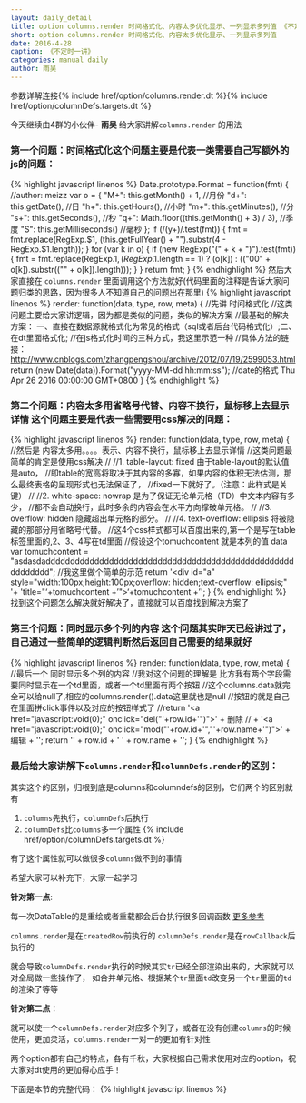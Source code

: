```yaml
---
layout: daily_detail
title: option columns.render 时间格式化、内容太多优化显示、一列显示多列值 《不定时一讲》 DataTable中文网
short: option columns.render 时间格式化、内容太多优化显示、一列显示多列值
date: 2016-4-28
caption: 《不定时一讲》
categories: manual daily
author: 雨吴
---
```

参数详解连接{% include href/option/columns.render.dt %}{% include href/option/columnDefs.targets.dt %}

今天继续由4群的小伙伴- **雨吴**  给大家讲解`columns.render` 的用法

### 第一个问题：时间格式化这个问题主要是代表一类需要自己写额外的js的问题：
{% highlight javascript linenos %}
Date.prototype.Format = function(fmt) { //author: meizz
    var o = {
        "M+": this.getMonth() + 1,
        //月份
        "d+": this.getDate(),
        //日
        "h+": this.getHours(),
        //小时
        "m+": this.getMinutes(),
        //分
        "s+": this.getSeconds(),
        //秒
        "q+": Math.floor((this.getMonth() + 3) / 3),
        //季度
        "S": this.getMilliseconds() //毫秒
    };
    if (/(y+)/.test(fmt)) {
        fmt = fmt.replace(RegExp.$1, (this.getFullYear() + "").substr(4 - RegExp.$1.length));
    }
    for (var k in o) {
        if (new RegExp("(" + k + ")").test(fmt)) {
            fmt = fmt.replace(RegExp.$1, (RegExp.$1.length == 1) ? (o[k]) : (("00" + o[k]).substr(("" + o[k]).length)));
        }
    }
    return fmt;
}
{% endhighlight %}
然后大家直接在 `columns.render` 里面调用这个方法就好(代码里面的注释是告诉大家问题归类的思路，因为很多人不知道自己的问题出在那里)
{% highlight javascript linenos %}
render: function(data, type, row, meta) {
    //先讲 时间格式化
    //这类问题主要给大家讲逻辑，因为都是类似的问题，类似的解决方案
    //最基础的解决方案： 一、直接在数据源就格式化为常见的格式（sql或者后台代码格式化）;二、在dt里面格式化;
    //在js格式化时间的三种方式，我这里示范一种
    //具体方法的链接：http://www.cnblogs.com/zhangpengshou/archive/2012/07/19/2599053.html
    return (new Date(data)).Format("yyyy-MM-dd hh:mm:ss"); //date的格式 Thu Apr 26 2016 00:00:00 GMT+0800
}
{% endhighlight %}

### 第二个问题：内容太多用省略号代替、内容不换行，鼠标移上去显示详情 这个问题主要是代表一些需要用css解决的问题：
{% highlight javascript linenos %}
render: function(data, type, row, meta) {
    //然后是 内容太多用。。。。表示、内容不换行，鼠标移上去显示详情
    //这类问题最简单的肯定是使用css解决
    //    //1. table-layout: fixed 由于table-layout的默认值是auto，
    //即table的宽高将取决于其内容的多寡，如果内容的体积无法估测，那么最终表格的呈现形式也无法保证了，
    //fixed一下就好了。（注意：此样式是关键）
    //    //2. white-space: nowrap 是为了保证无论单元格（TD）中文本内容有多少，
    //都不会自动换行，此时多余的内容会在水平方向撑破单元格。
    //    //3. overflow: hidden 隐藏超出单元格的部分。
    //    //4. text-overflow: ellipsis 将被隐藏的那部分用省略号代替。
    //这4个css样式都可以百度出来的,第一个是写在table标签里面的,2、3、4写在td里面
    //假设这个tomuchcontent 就是本列的值 data
    var tomuchcontent = "asdasdaddddddddddddddddddddddddddddddddddddddddddddddddddddddddddd";
    //我这里做个简单的示范
    return '<div id="a" style="width:100px;height:100px;overflow: hidden;text-overflow: ellipsis;" '+
        'title="‘+tomuchcontent +’">‘+tomuchcontent +’</div>';
}
{% endhighlight %}
找到这个问题怎么解决就好解决了，直接就可以百度找到解决方案了

### 第三个问题：同时显示多个列的内容  这个问题其实昨天已经讲过了，自己通过一些简单的逻辑判断然后返回自己需要的结果就好
{% highlight javascript linenos %}
render: function(data, type, row, meta) {
    //最后一个 同时显示多个列的内容
    //我对这个问题的理解是 比方我有两个字段需要同时显示在一个td里面，或者一个td里面有两个按钮
    //这个columns.data就完全可以给null了,相应的columns.render().data这里就也是null
    //按钮的就是自己在里面拼click事件以及对应的按钮样式了
    //return '<a href="javascript:void(0);" onclick="del("'+row.id+'")">' + 删除
    //            + '</a><a href="javascript:void(0);" onclick="mod("'+row.id+'","'+row.name+'")">' + 编辑 + '</a>';
    return '<label>' + row.id + '</label>  <label>' + row.name + '</label>';
}
{% endhighlight %}

### 最后给大家讲解下`columns.render`和`columnDefs.render`的区别：

其实这个的区别，归根到底是columns和columndefs的区别，它们两个的区别就有

  1. `columns`先执行，`columnDefs`后执行
  2. `columnDefs`比`columns`多一个属性 {% include href/option/columnDefs.targets.dt %}

有了这个属性就可以做很多`columns`做不到的事情

希望大家可以补充下，大家一起学习

**针对第一点**:

每一次DataTable的是重绘或者重载都会后台执行很多回调函数  [更多参考](http://datatables.club/reference/option/)

`columns.render`是在`createdRow`前执行的
`columnDefs.render`是在`rowCallback`后执行的

就会导致`columnDefs.render`执行的时候其实`tr`已经全部渲染出来的，大家就可以对全局做一些操作了，
如合并单元格、根据某个`tr`里面`td`改变另一个`tr`里面的`td`的渲染了等等

**针对第二点**：

就可以使一个`columnDefs.render`对应多个列了，或者在没有创建`columns`的时候使用，更加灵活，`columns.render`一对一的更加有针对性

两个option都有自己的特点，各有千秋，大家根据自己需求使用对应的option，祝大家对dt使用的更加得心应手！

下面是本节的完整代码：
{% highlight javascript linenos %}
<!DOCTYPE html>
<html xmlns="http://www.w3.org/1999/xhtml">
 <head>
  <meta http-equiv="Content-Type" content="text/html; charset=utf-8" />
  <title></title>
  <link href="DataTables/css/jquery.dataTables.min.css" rel="stylesheet" />
 </head>
 <body>
  <script src="DataTables/js/jquery.js"></script>
  <script src="DataTables/js/jquery.dataTables.min.js"></script>
  <table id="example">
  </table>
  <script>
        Date.prototype.Format = function (fmt) { //author: meizz
            var o = {
                "M+": this.getMonth() + 1, //月份
                "d+": this.getDate(), //日
                "h+": this.getHours(), //小时
                "m+": this.getMinutes(), //分
                "s+": this.getSeconds(), //秒
                "q+": Math.floor((this.getMonth() + 3) / 3), //季度
                "S": this.getMilliseconds() //毫秒
            };
           if (/(y+)/.test(fmt)) {
               fmt = fmt.replace(RegExp.$1, (this.getFullYear() + "").substr(4 - RegExp.$1.length));
           }
           for (var k in o) {
               if (new RegExp("(" + k + ")").test(fmt)) {
                   fmt = fmt.replace(RegExp.$1, (RegExp.$1.length == 1) ? (o[k]) : (("00" + o[k]).substr(("" + o[k]).length)));
               }
           }
           return fmt;
        }

        var id = "";
        var oTable = $("#example").DataTable({
            "serverSide": true,
            //分页，取数据等等的都放到服务端去
            "deferRender": true,
            //当处理大数据时，延迟渲染数据，有效提高Datatables处理能力
            "destory": true,
            "ajax": {
                "dataType": 'json',
                "type": "POST",
                "url": "/GridSheet/dataGridData",
                "data": function(d) {
                    d.id = id;
                },
                "async": false
            },
            "columns": [{
                "data": "id",
                "width": "100px",
                "title": "id"
            },
            {
                "data": "name",
                "width": "150px",
                "title": "姓名"
            },
            {
                "data": "birthday",
                "width": "200px",
                "title": "生日",
                render: function(data, type, row, meta) {
                    //先讲 时间格式化
                    //这类问题主要给大家讲逻辑，因为都是类似的问题，类似的解决方案
                    //最基础的解决方案： 一、直接在数据源就格式化为常见的格式（sql或者后台代码格式化）;二、在dt里面格式化;
                    //在js格式化时间的三种方式，我这里示范一种
                    //具体方法的链接：http://www.cnblogs.com/zhangpengshou/archive/2012/07/19/2599053.html
                    return (new Date(data)).Format("yyyy-MM-dd hh:mm:ss"); //date的格式 Thu Apr 26 2016 00:00:00 GMT+0800
                }
            },
            {
                "data": "a",
                "width": "350px",
                "title": "a",
                render: function(data, type, row, meta) {
                    //然后是 内容太多用。。。。表示、内容不换行，鼠标移上去显示详情
                    //这类问题最简单的肯定是使用css解决
                    //    //1. table-layout: fixed 由于table-layout的默认值是auto，
                    //即table的宽高将取决于其内容的多寡，如果内容的体积无法估测，那么最终表格的呈现形式也无法保证了，
                    //fixed一下就好了。（注意：此样式是关键）
                    //    //2. white-space: nowrap 是为了保证无论单元格（TD）中文本内容有多少，
                    //都不会自动换行，此时多余的内容会在水平方向撑破单元格。
                    //    //3. overflow: hidden 隐藏超出单元格的部分。
                    //    //4. text-overflow: ellipsis 将被隐藏的那部分用省略号代替。
                    //这4个css样式都可以百度出来的,第一个是写在table标签里面的,2、3、4写在td里面
                    //假设这个tomuchcontent 就是本列的值 data
                    var tomuchcontent = "asdasdaddddddddddddddddddddddddddddddddddddddddddddddddddddddddddd";
                    //我这里做个简单的示范
                     return '<div id="a" style="width:100px;height:100px;overflow: hidden;text-overflow: ellipsis;" '+
                            'title="‘+tomuchcontent +’">‘+tomuchcontent +’</div>';
               }
            },
            {
                "data": null,
                "width": "350px",
                "title": "b",
                render: function(data, type, row, meta) {
                    //最后一个 同时显示多个列的内容
                    //我对这个问题的理解是 比方我有两个字段需要同时显示在一个td里面，或者一个td里面有两个按钮
                    //这个columns.data就完全可以给null了,相应的columns.render().data这里就也是null
                    //按钮的就是自己在里面拼click事件以及对应的按钮样式了
                    //return '<a href="javascript:void(0);" onclick="del("'+row.id+'")">' + 删除
                    //            + '</a><a href="javascript:void(0);" onclick="mod("'+row.id+'","'+row.name+'")">' + 编辑 + '</a>';
                    return '<label>' + row.id + '</label>  <label>' + row.name + '</label>';
                }
            }]
        });
    </script>
 </body>
</html>
{% endhighlight %}

### 最后感谢 雨吴 的贡献，如果大家也有小的技巧，欢迎给我发邮件 thxopen@datatables.club